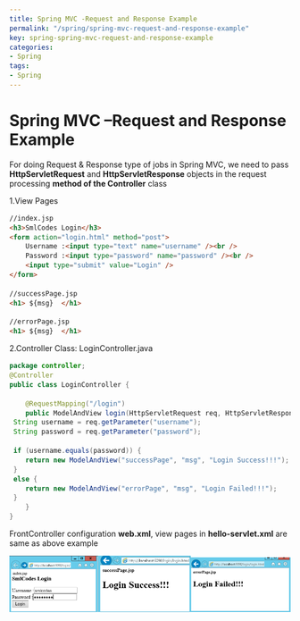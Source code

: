 ```yaml
---
title: Spring MVC -Request and Response Example
permalink: "/spring/spring-mvc-request-and-response-example"
key: spring-spring-mvc-request-and-response-example
categories:
- Spring
tags:
- Spring
---
```


Spring MVC –Request and Response Example
==========================================

For doing Request & Response type of jobs in Spring MVC, we need to pass
**HttpServletRequest** and **HttpServletResponse** objects in the request
processing **method of the Controller** class

1.View Pages
```html
//index.jsp
<h3>SmlCodes Login</h3>
<form action="login.html" method="post">
	Username :<input type="text" name="username" /><br /> 
	Password :<input type="password" name="password" /><br /> 
	<input type="submit" value="Login" />	
</form>

//successPage.jsp
<h1> ${msg}  </h1>

//errorPage.jsp
<h1> ${msg}  </h1>
```


2.Controller Class: LoginController.java 
```java
package controller;
@Controller
public class LoginController {

	@RequestMapping("/login")
	public ModelAndView login(HttpServletRequest req, HttpServletResponse res) {
 String username = req.getParameter("username");
 String password = req.getParameter("password");

 if (username.equals(password)) {
 	return new ModelAndView("successPage", "msg", "Login Success!!!");
 }
 else {
 	return new ModelAndView("errorPage", "msg", "Login Failed!!!");
 }
	}
}
```

FrontController configuration **web.xml**, view pages in **hello-servlet.xml**
are same as above example

![E:\\Users\\satyacodes\\Pictures\\12.png](media/c47aa12ebaa7f7d069081b8e31fc8b56.png)
